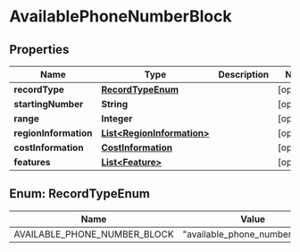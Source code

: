 

# AvailablePhoneNumberBlock


## Properties

Name | Type | Description | Notes
------------ | ------------- | ------------- | -------------
**recordType** | [**RecordTypeEnum**](#RecordTypeEnum) |  |  [optional]
**startingNumber** | **String** |  |  [optional]
**range** | **Integer** |  |  [optional]
**regionInformation** | [**List&lt;RegionInformation&gt;**](RegionInformation.md) |  |  [optional]
**costInformation** | [**CostInformation**](CostInformation.md) |  |  [optional]
**features** | [**List&lt;Feature&gt;**](Feature.md) |  |  [optional]



## Enum: RecordTypeEnum

Name | Value
---- | -----
AVAILABLE_PHONE_NUMBER_BLOCK | &quot;available_phone_number_block&quot;



